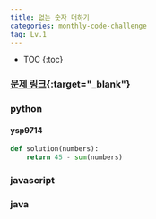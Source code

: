 ```yaml
---
title: 없는 숫자 더하기
categories: monthly-code-challenge
tag: Lv.1
---
```


- TOC
  {:toc}

### [문제 링크](https://programmers.co.kr/learn/courses/30/lessons/86051){:target="\_blank"}

### python

#### ysp9714

```python
def solution(numbers):
    return 45 - sum(numbers)
```


### javascript

### java
